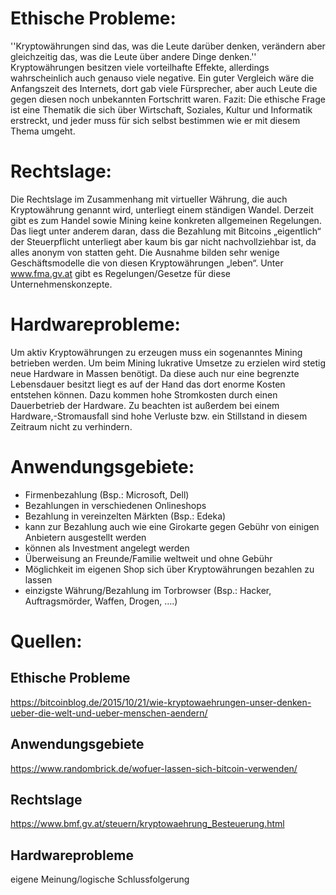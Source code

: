 # Ethische Probleme:

''Kryptowährungen sind das, was die Leute darüber denken, verändern aber gleichzeitig das, was die Leute über andere Dinge denken.'' 
Kryptowährungen besitzen viele vorteilhafte Effekte, allerdings wahrscheinlich auch genauso viele negative.
Ein guter Vergleich wäre die Anfangszeit des Internets, dort gab viele Fürsprecher, aber auch Leute die gegen diesen noch unbekannten Fortschritt waren.
Fazit: 
Die ethische Frage ist eine Thematik die sich über Wirtschaft, Soziales, Kultur und Informatik erstreckt, und jeder muss für sich selbst bestimmen wie er mit diesem Thema umgeht.

# Rechtslage:

Die Rechtslage im Zusammenhang mit virtueller Währung, die auch Kryptowährung genannt wird, unterliegt einem ständigen Wandel.
Derzeit gibt es zum Handel sowie Mining keine konkreten allgemeinen Regelungen.
Das liegt unter anderem daran, dass die Bezahlung mit Bitcoins „eigentlich“ der Steuerpflicht unterliegt aber kaum bis gar nicht nachvollziehbar ist, da alles anonym von statten geht.
Die Ausnahme bilden sehr wenige Geschäftsmodelle die von diesen Kryptowährungen „leben“.
Unter www.fma.gv.at gibt es Regelungen/Gesetze für diese Unternehmenskonzepte.

# Hardwareprobleme:

Um aktiv Kryptowährungen zu erzeugen muss ein sogenanntes Mining betrieben werden.
Um beim Mining lukrative Umsetze zu erzielen wird stetig neue Hardware in Massen benötigt.
Da diese auch nur eine begrenzte Lebensdauer besitzt liegt es auf der Hand das dort enorme Kosten entstehen können.
Dazu kommen hohe Stromkosten durch einen Dauerbetrieb der Hardware.
Zu beachten ist außerdem bei einem Hardware,-Stromausfall sind hohe Verluste bzw. ein Stillstand in diesem Zeitraum nicht zu verhindern.

# Anwendungsgebiete:

+ Firmenbezahlung (Bsp.: Microsoft, Dell)
+ Bezahlungen in verschiedenen Onlineshops
+ Bezahlung in vereinzelten Märkten (Bsp.: Edeka)
+ kann zur Bezahlung auch wie eine Girokarte gegen Gebühr von einigen  Anbietern
 ausgestellt werden
+ können als Investment angelegt werden
+ Überweisung an Freunde/Familie weltweit und ohne Gebühr
+ Möglichkeit im eigenen Shop sich über Kryptowährungen bezahlen zu lassen
+ einzigste Währung/Bezahlung im Torbrowser (Bsp.: Hacker, Auftragsmörder, Waffen, Drogen, ….)

# Quellen:
## Ethische Probleme
https://bitcoinblog.de/2015/10/21/wie-kryptowaehrungen-unser-denken-ueber-die-welt-und-ueber-menschen-aendern/

## Anwendungsgebiete
https://www.randombrick.de/wofuer-lassen-sich-bitcoin-verwenden/

## Rechtslage
https://www.bmf.gv.at/steuern/kryptowaehrung_Besteuerung.html

## Hardwareprobleme
eigene Meinung/logische Schlussfolgerung 
